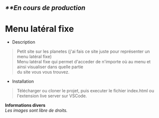 ## _\*\*En cours de production_

# Menu latéral fixe

- Description

> Petit site sur les planetes (j'ai fais ce site juste pour représenter un menu latéral fixe)  
> Menu latéral fixe qui permet d'acceder de n'importe où au menu et ainsi visualiser dans quelle partie  
> du site vous vous trouvez.

- Installation

> Télécharger ou cloner le projet, puis executer le fichier index.html ou l'extension live server sur VSCode.

**Informations divers**  
_Les images sont libre de droits._
